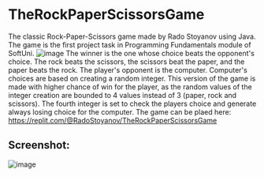 # TheRockPaperScissorsGame
The classic Rock-Paper-Scissors game made by Rado Stoyanov using Java.
The game is the first project task in Programming Fundamentals module of SoftUni.
![image](https://user-images.githubusercontent.com/127531328/226913807-303133c2-58a8-4312-9d22-61cff15a72c0.png)
The winner is the one whose choice beats the opponent's choice. The rock beats the scissors, the scissors beat the paper, and the paper beats the rock.
The player's opponent is the computer. Computer's choices are based on creating a random integer. This version of the game is made with higher chance of win for the player, as the random values of the integer creation are bounded to 4 values instead of 3 (paper, rock and scissors). The fourth integer is set to check the players choice and generate always losing choice for the computer.
The game can be plaed here: https://replit.com/@RadoStoyanov/TheRockPaperScissorsGame 

## Screenshot:
![image](https://user-images.githubusercontent.com/127531328/226919304-7bbaa17c-4b26-44d9-8512-35851fc31c92.png)
